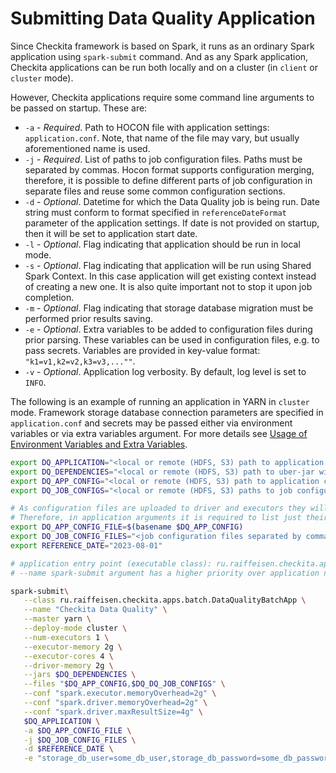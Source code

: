 # Submitting Data Quality Application

Since Checkita framework is based on Spark, it runs as an ordinary Spark application using `spark-submit` command.
And as any Spark application, Checkita applications can be run both locally and on a cluster
(in `client` or `cluster` mode).

However, Checkita applications require some command line arguments to be passed on startup. These are:

* `-a` - *Required*. Path to HOCON file with application settings: `application.conf`.
  Note, that name of the file may vary, but usually aforementioned name is used.
* `-j` - *Required*. List of paths to job configuration files. Paths must be separated by commas.
  Hocon format supports  configuration merging, therefore, it is possible to define different parts of
  job configuration in separate files and reuse some common configuration sections.
* `-d` - *Optional*. Datetime for which the Data Quality job is being run. Date string must conform to format specified 
  in `referenceDateFormat` parameter of the application settings. If date is not provided on startup, then it will be 
  set to application start date.
* `-l` - *Optional*. Flag indicating that application should be run in local mode.
* `-s` - *Optional*. Flag indicating that application will be run using Shared Spark Context. In this case application
  will get existing context instead of creating a new one. It is also quite important not to stop it upon job completion.
* `-m` - *Optional*. Flag indicating that storage database migration must be performed prior results saving.
* `-e` - *Optional*. Extra variables to be added to configuration files during prior parsing. These variables can be
  used in configuration files, e.g. to pass secrets. Variables are provided in key-value format:
  `"k1=v1,k2=v2,k3=v3,...""`.
* `-v` - *Optional*. Application log verbosity. By default, log level is set to `INFO`.


The following is an example of running an application in YARN in `cluster` mode.
Framework storage database connection parameters are specified in `application.conf` and secrets may be passed either
via environment variables or via extra variables argument. For more details see 
[Usage of Environment Variables and Extra Variables](../02-general-concepts/02-EnvironmentAndExtraVariables.md).

```bash
export DQ_APPLICATION="<local or remote (HDFS, S3) path to application jar>"
export DQ_DEPENDENCIES="<local or remote (HDFS, S3) path to uber-jar with framework dependencies>"
export DQ_APP_CONFIG="<local or remote (HDFS, S3) path to application configuration file>"
export DQ_JOB_CONFIGS="<local or remote (HDFS, S3) paths to job configuration files separated by commas>"

# As configuration files are uploaded to driver and executors they will be located in working directories.
# Therefore, in application arguments it is required to list just their file names:
export DQ_APP_CONFIG_FILE=$(basename $DQ_APP_CONFIG)
export DQ_JOB_CONFIG_FILES="<job configuration files separated by commas (only file names)>"
export REFERENCE_DATE="2023-08-01"

# application entry point (executable class): ru.raiffeisen.checkita.apps.batch.DataQualityBatchApp
# --name spark-submit argument has a higher priority over application name set in `application.conf`

spark-submit\
   --class ru.raiffeisen.checkita.apps.batch.DataQualityBatchApp \
   --name "Checkita Data Quality" \
   --master yarn \
   --deploy-mode cluster \
   --num-executors 1 \
   --executor-memory 2g \
   --executor-cores 4 \
   --driver-memory 2g \
   --jars $DQ_DEPENDENCIES \
   --files "$DQ_APP_CONFIG,$DQ_DQ_JOB_CONFIGS" \
   --conf "spark.executor.memoryOverhead=2g" \
   --conf "spark.driver.memoryOverhead=2g" \
   --conf "spark.driver.maxResultSize=4g" \
   $DQ_APPLICATION \
   -a $DQ_APP_CONFIG_FILE \
   -j $DQ_JOB_CONFIG_FILES \
   -d $REFERENCE_DATE \
   -e "storage_db_user=some_db_user,storage_db_password=some_db_password"
```